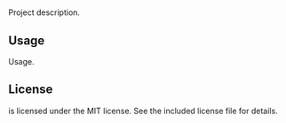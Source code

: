 # <project name>

Project description.

## Usage
Usage.

## License
<project name> is licensed under the MIT license.
See the included license file for details.
